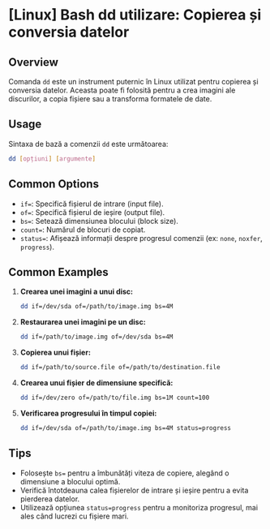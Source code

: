 # [Linux] Bash dd utilizare: Copierea și conversia datelor

## Overview
Comanda `dd` este un instrument puternic în Linux utilizat pentru copierea și conversia datelor. Aceasta poate fi folosită pentru a crea imagini ale discurilor, a copia fișiere sau a transforma formatele de date.

## Usage
Sintaxa de bază a comenzii `dd` este următoarea:

```bash
dd [opțiuni] [argumente]
```

## Common Options
- `if=`: Specifică fișierul de intrare (input file).
- `of=`: Specifică fișierul de ieșire (output file).
- `bs=`: Setează dimensiunea blocului (block size).
- `count=`: Numărul de blocuri de copiat.
- `status=`: Afișează informații despre progresul comenzii (ex: `none`, `noxfer`, `progress`).

## Common Examples
1. **Crearea unei imagini a unui disc:**
   ```bash
   dd if=/dev/sda of=/path/to/image.img bs=4M
   ```

2. **Restaurarea unei imagini pe un disc:**
   ```bash
   dd if=/path/to/image.img of=/dev/sda bs=4M
   ```

3. **Copierea unui fișier:**
   ```bash
   dd if=/path/to/source.file of=/path/to/destination.file
   ```

4. **Crearea unui fișier de dimensiune specifică:**
   ```bash
   dd if=/dev/zero of=/path/to/file.img bs=1M count=100
   ```

5. **Verificarea progresului în timpul copiei:**
   ```bash
   dd if=/dev/sda of=/path/to/image.img bs=4M status=progress
   ```

## Tips
- Folosește `bs=` pentru a îmbunătăți viteza de copiere, alegând o dimensiune a blocului optimă.
- Verifică întotdeauna calea fișierelor de intrare și ieșire pentru a evita pierderea datelor.
- Utilizează opțiunea `status=progress` pentru a monitoriza progresul, mai ales când lucrezi cu fișiere mari.